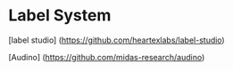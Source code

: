 # Label System

[label studio] (https://github.com/heartexlabs/label-studio)

[Audino] (https://github.com/midas-research/audino)



